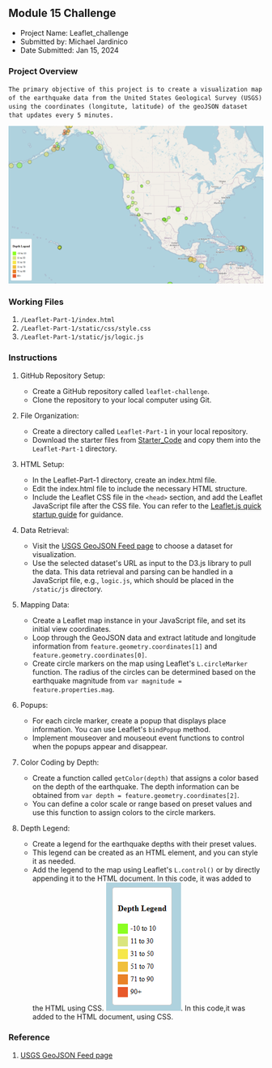 ##  Module 15 Challenge
* Project Name: Leaflet_challenge
* Submitted by:  Michael Jardinico
* Date Submitted: Jan 15, 2024

### Project Overview
`The primary objective of this project is to create a visualization map of the earthquake data from the United States Geological Survey (USGS) using the coordinates (longitute, latitude) of the geoJSON dataset that updates every 5 minutes. `

![USGS Map of Earthquake](https://github.com/mjardinico/leaflet-challenge/blob/main/Leaflet-Part-1/Images/BasicMap2.png) 


### Working Files
1. `/Leaflet-Part-1/index.html`
2. `/Leaflet-Part-1/static/css/style.css`
3. `/Leaflet-Part-1/static/js/logic.js`
    
### Instructions
1. GitHub Repository Setup:
    - Create a GitHub repository called `leaflet-challenge`.
    - Clone the repository to your local computer using Git.

2. File Organization: 
    - Create a directory called `Leaflet-Part-1` in your local repository.
    - Download the starter files from [Starter_Code](https://github.com/mjardinico/leaflet-challenge/tree/main/Resources) and copy them into the `Leaflet-Part-1` directory.

3. HTML Setup:
    - In the Leaflet-Part-1 directory, create an index.html file.
    - Edit the index.html file to include the necessary HTML structure.
    - Include the Leaflet CSS file in the `<head>` section, and add the Leaflet JavaScript file after the CSS file. You can refer to the [Leaflet.js quick startup guide](https://leafletjs.com/examples/quick-start/) for guidance.

4. Data Retrieval:
    - Visit the [USGS GeoJSON Feed page](https://earthquake.usgs.gov/earthquakes/feed/v1.0/geojson.php) to choose a dataset for visualization.
    - Use the selected dataset's URL as input to the D3.js library to pull the data. This data retrieval and parsing can be handled in a JavaScript file, e.g., `logic.js`, which should be placed in the `/static/js` directory.

5. Mapping Data:
    - Create a Leaflet map instance in your JavaScript file, and set its initial view coordinates.
    - Loop through the GeoJSON data and extract latitude and longitude information from `feature.geometry.coordinates[1]` and `feature.geometry.coordinates[0]`.
    - Create circle markers on the map using Leaflet's `L.circleMarker` function. The radius of the circles can be determined based on the earthquake magnitude from `var magnitude = feature.properties.mag`.

6. Popups:
    - For each circle marker, create a popup that displays place information. You can use Leaflet's `bindPopup` method.
    - Implement mouseover and mouseout event functions to control when the popups appear and disappear.

7. Color Coding by Depth:
    - Create a function called `getColor(depth)` that assigns a color based on the depth of the earthquake. The depth information can be obtained from `var depth = feature.geometry.coordinates[2]`.
    - You can define a color scale or range based on preset values and use this function to assign colors to the circle markers.

8. Depth Legend:
    - Create a legend for the earthquake depths with their preset values.
    - This legend can be created as an HTML element, and you can style it as needed.
    - Add the legend to the map using Leaflet's `L.control()` or by directly appending it to the HTML document. In this code, it was added to the HTML using CSS. 
    ![Depth Legend](https://github.com/mjardinico/leaflet-challenge/blob/main/Leaflet-Part-1/Images/depth_legend.png). In this code,it was added to the HTML document, using CSS. 


### Reference
1. [USGS GeoJSON Feed page](https://earthquake.usgs.gov/earthquakes/feed/v1.0/geojson.php)


